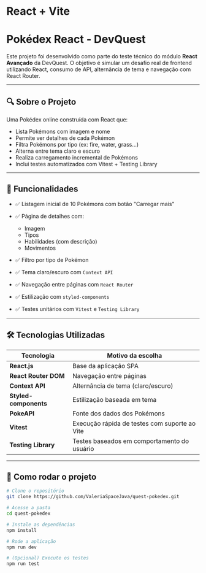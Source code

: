 # React + Vite
# Pokédex React - DevQuest

Este projeto foi desenvolvido como parte do teste técnico do módulo **React Avançado** da DevQuest. O objetivo é simular um desafio real de frontend utilizando React, consumo de API, alternância de tema e navegação com React Router.

---

## 🔍 Sobre o Projeto

Uma Pokédex online construída com React que:

* Lista Pokémons com imagem e nome
* Permite ver detalhes de cada Pokémon
* Filtra Pokémons por tipo (ex: fire, water, grass...)
* Alterna entre tema claro e escuro
* Realiza carregamento incremental de Pokémons
* Inclui testes automatizados com Vitest + Testing Library

---

## 🚀 Funcionalidades

* ✅ Listagem inicial de 10 Pokémons com botão "Carregar mais"
* ✅ Página de detalhes com:

  * Imagem
  * Tipos
  * Habilidades (com descrição)
  * Movimentos
* ✅ Filtro por tipo de Pokémon
* ✅ Tema claro/escuro com `Context API`
* ✅ Navegação entre páginas com `React Router`
* ✅ Estilização com `styled-components`
* ✅ Testes unitários com `Vitest` e `Testing Library`

---

## 🛠️ Tecnologias Utilizadas

| Tecnologia            | Motivo da escolha                             |
| --------------------- | --------------------------------------------- |
| **React.js**          | Base da aplicação SPA                         |
| **React Router DOM**  | Navegação entre páginas                       |
| **Context API**       | Alternância de tema (claro/escuro)            |
| **Styled-components** | Estilização baseada em tema                   |
| **PokeAPI**           | Fonte dos dados dos Pokémons                  |
| **Vitest**            | Execução rápida de testes com suporte ao Vite |
| **Testing Library**   | Testes baseados em comportamento do usuário   |

---

## 📁 Como rodar o projeto

```bash
# Clone o repositório
git clone https://github.com/ValeriaSpaceJava/quest-pokedex.git

# Acesse a pasta
cd quest-pokedex

# Instale as dependências
npm install

# Rode a aplicação
npm run dev

# (Opcional) Execute os testes
npm run test
```
